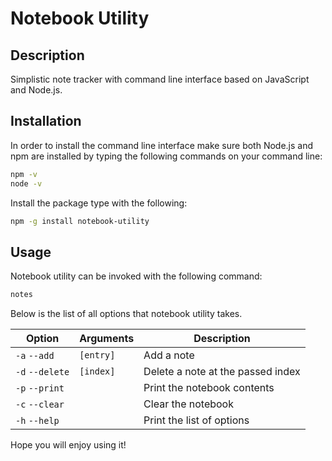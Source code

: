 # Notebook Utility

## Description

Simplistic note tracker with command line interface based on JavaScript and Node.js.

## Installation

In order to install the command line interface make sure both Node.js and npm are installed by typing the following commands on your command line:

```bash
npm -v
node -v
```

Install the package type with the following:

```bash
npm -g install notebook-utility
```

## Usage

Notebook utility can be invoked with the following command:

```bash
notes
```

Below is the list of all options that notebook utility takes.

Option          | Arguments   | Description
--------------- | ----------- | -----------------------------------
`-a` `--add`    | `[entry]`   | Add a note
`-d` `--delete` | `[index]`   | Delete a note at the passed index
`-p` `--print`  |             | Print the notebook contents
`-c` `--clear`  |             | Clear the notebook
`-h` `--help`   |             | Print the list of options


Hope you will enjoy using it!
